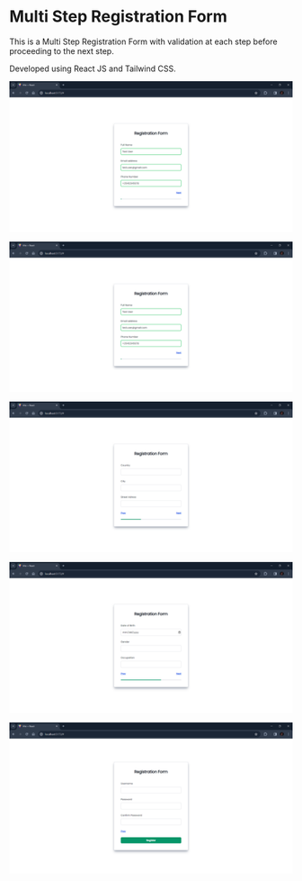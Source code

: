# Multi Step Registration Form

This is a Multi Step Registration Form with validation at each step before proceeding to the next step.

Developed using React JS and Tailwind CSS.

![Alt text](image-1.png)

![Alt text](image-1.png)

![Alt text](image-2.png)

![Alt text](image-3.png)

![Alt text](image-4.png)
